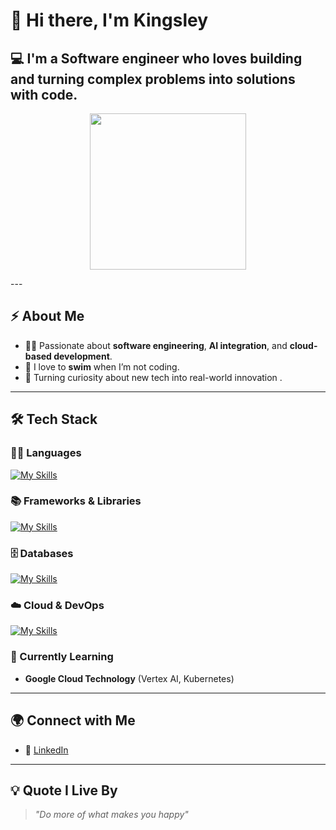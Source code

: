 # 👋 Hi there, I'm **Kingsley**

## 💻 I'm a Software engineer who loves building and turning complex problems into solutions with code.


<p align="center">
  <img src="https://media.giphy.com/media/v1.Y2lkPTc5MGI3NjExN2N4Z3dkMW5wcTRuaXd6d2R5OWw5amtpMWkxeGI1ZGRnaGJkNzh1MSZlcD12MV9naWZzX3NlYXJjaCZjdD1n/xFkgeu7dhfgqqxJqmj/giphy.gif" width="250" />
</p>
---

## ⚡ About Me
- 👨‍💻 Passionate about **software engineering**, **AI integration**, and **cloud-based development**.
- 🌊 I love to **swim** when I’m not coding.
- 🚀 Turning curiosity about new tech into real-world innovation .

---

## 🛠️ Tech Stack

### 👨‍💻 Languages
[![My Skills](https://skillicons.dev/icons?i=java,python,js,html,Linux)](https://skillicons.dev)


### 📚 Frameworks & Libraries
[![My Skills](https://skillicons.dev/icons?i=spring,react,nodejs,vue,tailwind,unrealengine)](https://skillicons.dev)


### 🗄️ Databases
[![My Skills](https://skillicons.dev/icons?i=mongodb,postgresql,dynamodb)](https://skillicons.dev)


### ☁️ Cloud & DevOps
[![My Skills](https://skillicons.dev/icons?i=aws,gcp,docker,kubernetes)](https://skillicons.dev)


### 📖 Currently Learning
- **Google Cloud Technology** (Vertex AI, Kubernetes)

---

## 🌍 Connect with Me
- 💼 [LinkedIn](https://linkedin.com/in/your-placeholder-link)

---

## 💡 Quote I Live By
> *"Do more of what makes you happy"*

